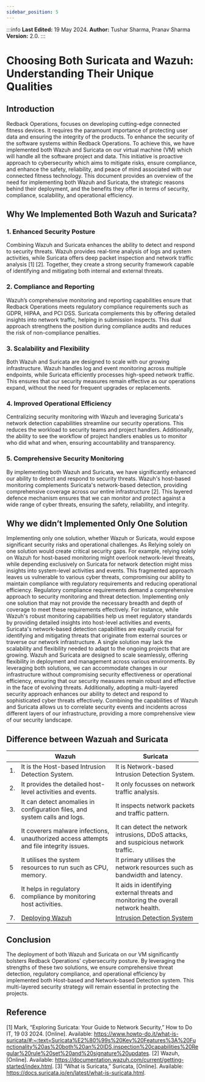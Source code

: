 ```yaml
---
sidebar_position: 5
---
```


:::info
 **Last Edited:** 19 May 2024. **Author:** Tushar Sharma, Pranav Sharma  **Version:** 2.0.
:::

# Choosing Both Suricata and Wazuh: Understanding Their Unique Qualities

## Introduction

Redback Operations, focuses on developing cutting-edge connected fitness devices. It requires the paramount importance of protecting user data and ensuring the integrity of the products. To enhance the security of the software systems within Redback Operations. To achieve this, we have implemented both Wazuh and Suricata on our virtual machine (VM) which will handle all the software project and data. This initiative is proactive approach to cybersecurity which aims to mitigate risks, ensure compliance, and enhance the safety, reliability, and peace of mind associated with our connected fitness technology. This document provides an overview of the need for implementing both Wazuh and Suricata, the strategic reasons behind their deployment, and the benefits they offer in terms of security, compliance, scalability, and operational efficiency.

## Why We Implemented Both Wazuh and Suricata?

###  1. Enhanced Security Posture

Combining Wazuh and Suricata enhances the ability to detect and respond to security threats. Wazuh provides real-time analysis of logs and system activities, while Suricata offers deep packet inspection and network traffic analysis [1] [2]. Together, they create a strong security framework capable of identifying and mitigating both internal and external threats.

### 2. Compliance and Reporting

Wazuh’s comprehensive monitoring and reporting capabilities ensure that Redback Operations meets regulatory compliance requirements such as GDPR, HIPAA, and PCI DSS. Suricata complements this by offering detailed insights into network traffic, helping in submission inspects.
This dual approach strengthens the position during compliance audits and reduces the risk of non-compliance penalties.


### 3. Scalability and Flexibility

Both Wazuh and Suricata are designed to scale with our growing infrastructure. Wazuh handles log and event monitoring across multiple endpoints, while Suricata efficiently processes high-speed network traffic. This ensures that our security measures remain effective as our operations expand, without the need for frequent upgrades or replacements.

### 4. Improved Operational Efficiency

Centralizing security monitoring with Wazuh and leveraging Suricata's network detection capabilities streamline our security operations. This reduces the workload to security teams and project handlers. Additionally, the ability to see the workflow of project handlers enables us to monitor who did what and when, ensuring accountability and transparency.

### 5. Comprehensive Security Monitoring

By implementing both Wazuh and Suricata, we have significantly enhanced our ability to detect and respond to security threats. Wazuh's host-based monitoring complements Suricata's network-based detection, providing comprehensive coverage across our entire infrastructure [2]. This layered defence mechanism ensures that we can monitor and protect against a wide range of cyber threats, ensuring the safety, reliability, and integrity.

## Why we didn’t Implemented Only One Solution

Implementing only one solution, whether Wazuh or Suricata, would expose significant security risks and operational challenges. As Relying solely on one solution would create critical security gaps. For example, relying solely on Wazuh for host-based monitoring might overlook network-level threats, while depending exclusively on Suricata for network detection might miss insights into system-level activities and events. This fragmented approach leaves us vulnerable to various cyber threats, compromising our ability to maintain compliance with regulatory requirements and reducing operational efficiency.
Regulatory compliance requirements demand a comprehensive approach to security monitoring and threat detection. Implementing only one solution that may not provide the necessary breadth and depth of coverage to meet these requirements effectively. For instance, while Wazuh's robust monitoring capabilities help us meet regulatory standards by providing detailed insights into host-level activities and events, Suricata's network-based detection capabilities are equally crucial for identifying and mitigating threats that originate from external sources or traverse our network infrastructure.
A single solution may lack the scalability and flexibility needed to adapt to the ongoing projects that are growing. Wazuh and Suricata are designed to scale seamlessly, offering flexibility in deployment and management across various environments. By leveraging both solutions, we can accommodate changes in our infrastructure without compromising security effectiveness or operational efficiency, ensuring that our security measures remain robust and effective in the face of evolving threats.
Additionally, adopting a multi-layered security approach enhances our ability to detect and respond to sophisticated cyber threats effectively. Combining the capabilities of Wazuh and Suricata allows us to correlate security events and incidents across different layers of our infrastructure, providing a more comprehensive view of our security landscape.


## Difference between Wazuah and Suricata


|  | **Wazuh** | **Suricata** |
|-------------|-----------|--------------|
| 1. | It is the Host-based Intrusion Detection System. | It is Network-based Intrusion Detection System. |
| 2. | It provides the detailed host-level activities and events. | It only focusses on network traffic analysis. |
| 3. | It can detect anomalies in configuration files, and system calls and logs. | It inspects network packets and traffic pattern. |
| 4. | It coverers malware infections, unauthorized access attempts and file integrity issues. | It can detect the network intrusions, DDoS attacks, and suspicious network traffic. |
| 5 | It utilises the system resources to run such as CPU, memory. | It primary utilises the network resources such as bandwidth and latency. |
| 6. | It helps in regulatory compliance by monitoring host activities. | It aids in identifying external threats and monitoring the overall network health. |
| 7. | [Deploying Wazuh](https://redback-operations.github.io/redback-documentation/docs/cybersecurity/research/ids-and-wazuh/deploying-wazuh) | [Intrusion Detection System](https://redback-operations.github.io/redback-documentation/docs/cybersecurity/research/ids-and-wazuh/intrusion-detection-system) |


## Conclusion 

The deployment of both Wazuh and Suricata on our VM significantly bolsters Redback Operations' cybersecurity posture. By leveraging the strengths of these two solutions, we ensure comprehensive threat detection, regulatory compliance, and operational efficiency by implemented both Host-based and Network-based Detection system. This multi-layered security strategy will remain essential in protecting the projects.


## Reference

[1] 	Mark, “Exploring Suricata: Your Guide to Network Security,” How to Do IT, 19 03 2024. [Online]. Available: https://www.howto-do.it/what-is-suricata/#:~:text=Suricata%E2%80%99s%20Key%20Features%3A%20Functionality%20as%20both%20an%20IDS,inspection%20capabilities%20Regular%20rule%20set%20and%20signature%20updates.
[2] 	Wazuh, [Online]. Available: https://documentation.wazuh.com/current/getting-started/index.html.
[3] 	“What is Suricata,” Suricata, [Online]. Available: https://docs.suricata.io/en/latest/what-is-suricata.html.

